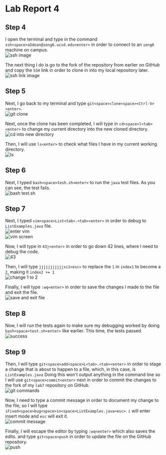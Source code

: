 # **Lab Report 4**

## Step 4 <br/>

I open the terminal and type in the command `ssh<space>a5doan@ieng6.ucsd.edu<enter>` in order to connect to an `ieng6` machine on campus. <br/>
![ssh image](images/week7_1.png)<br/> 

The next thing I do is go to the fork of the repository from earlier on GitHub and copy the `SSH` link in order to clone in into my local repository later. <br/>
![ssh link image](images/week7_2.png)<br/> 

## Step 5 <br/>
Next, I go back to my terminal and type `git<space>clone<space><Ctrl-V><enter>`. <br/>
![git clone](images/week7_3.png)<br/>

Next, once the clone has been completed, I will type in `cd<space>l<tab><enter>` to change my current directory into the new cloned directory.<br/>
![cd into new directory](images/week7_4.png)<br/>

Then, I will use `ls<enter>` to check what files I have in my current working directory.<br/>
![ls](images/week7_5.png)<br/>

## Step 6 <br/>
Next, I typed `bash<space>tesh.sh<enter>` to run the `java` test files. As you can see, the test fails. <br/>
![bash test.sh](images/week7_6.png)<br/>

## Step 7 <br/>
Next, I typed `vim<space>List<tab>.<tab><enter>` in order to debug to `ListExamples.java` file.<br/>
![enter vim](images/week7_7.png)<br/>
![vim screen](images/week7_8.png)<br/>

Now, I will type in `43j<enter>` in order to go down 42 lines, where I need to debug the code. <br/>
![43](images/week7_9.png)<br/>

Then, I will type `jjjjjjjjjjjxi1<esc>` to replace the `1` in `index1` to become a `2`, making it `index2 += 1`<br/>
![change 1 to 2](images/week7_10.png)<br/>

Finally, I will type `:wq<enter>` in order to save the changes I made to the file and exit the file.<br/>
![save and exit file](images/week7_11.pmg)<br/>

## Step 8 <br/>
Now, I will run the tests again to make sure my debugging worked by doing `bash<space>test.sh<enter>` like earlier. This time, the tests passed.<br/>
![success](images/week7_12.png)<br/>

## Step 9 <br/>
Then, I will type `git<space>add<space>L<tab>.<tab><enter>` in order to stage a change that is about to happen to a file, which, in this case, is `ListExamples.java` Doing this won't output
anything in the command line so I will use `git<space>commit<enter>` next in order to commit the changes to the fork of my `lab7` repository on GitHub.<br/>
![git commands](images/week7_13.png)<br/>

Now, I need to type a commit message in order to document my change to the file, so I will type `iFixed<space>bug<space>in<space>ListExamples.java<esc>`. `i` will enter insert mode and `esc` will exit it. <br/>
![commit message](images/week7_14.png)<br/>

Finally, I will escape the editor by typing `:wq<enter>` which also saves the edits. and type `git<space>push` in order to update the file on the GitHub repository.<br/>
![push](images/week7_15.png)






